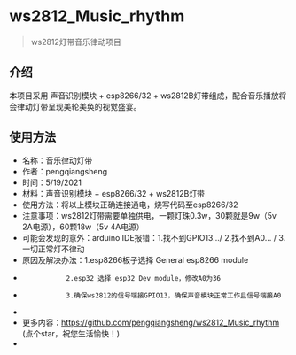 # ws2812_Music_rhythm

> ws2812灯带音乐律动项目

## 介绍

本项目采用 声音识别模块 + esp8266/32 + ws2812B灯带组成，配合音乐播放将会律动灯带呈现美轮美奂的视觉盛宴。

## 使用方法

 * 名称：音乐律动灯带
 * 作者：pengqiangsheng
 * 时间：5/19/2021
 * 材料：声音识别模块 + esp8266/32 + ws2812B灯带
 * 使用方法：将以上模块正确连接通电，烧写代码至esp8266/32
 * 注意事项：ws2812灯带需要单独供电，一颗灯珠0.3w，30颗就是9w（5v 2A电源），60颗18w（5v 4A电源）
 * 可能会发现的意外：arduino IDE报错：1.找不到GPIO13.../ 2.找不到A0... / 3.一切正常灯不律动
 * 原因及解决办法：1.esp8266板子选择 General esp8266 module
 *                2.esp32 选择 esp32 Dev module，修改A0为36
 *                3.确保ws2812的信号端接GPIO13，确保声音模块正常工作且信号端接A0
 * 
 * 更多内容：https://github.com/pengqiangsheng/ws2812_Music_rhythm  (点个star，祝您生活愉快！)
 * 
